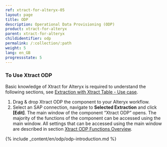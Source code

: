 ```yaml
---
ref: xtract-for-alteryx-05
layout: page
title: ODP
description: Operational Data Provisioning (ODP)
product: xtract-for-alteryx
parent: xtract-for-alteryx
childidentifier: odp
permalink: /:collection/:path
weight: 5
lang: en_GB
progressstate: 5
---
```


### To Use Xtract ODP 
Basic knowledge of Xtract for Alteryx is required to understand the following sections, see [Extraction with Xtract Table - Use case](./getting-started-table).
1. Drag & drop Xtract ODP the component to your Alteryx workflow.
2. Select an SAP connection, navigate to **Selected Extraction** and click **[Edit]**. The main window of the component “Xtract ODP” opens.
The majority of the functions of the component can be accessed using the main window.
All settings that can be accessed using the main window are described in section [Xtract ODP Functions Overview](./odp/odp-functions-ov).


{% include _content/en/odp/odp-introduction.md %} 




